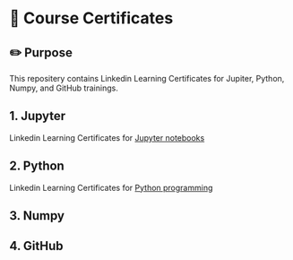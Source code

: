 # 📁 Course Certificates

## ✏️ Purpose
This repositery contains Linkedin Learning Certificates for Jupiter, Python, Numpy, and GitHub trainings.

## 1. Jupyter
Linkedin Learning Certificates for [Jupyter notebooks](certificates/Jupyter.jpg)

## 2. Python
Linkedin Learning Certificates for [Python programming](certificates/Python.jpg)
## 3. Numpy

## 4. GitHub
